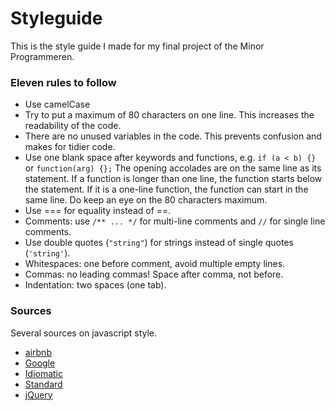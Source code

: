 # Styleguide
This is the style guide I made for my final project of the Minor Programmeren.

### Eleven rules to follow
* Use camelCase
* Try to put a maximum of 80 characters on one line. This increases the readability
of the code.
* There are no unused variables in the code. This prevents confusion and makes for
tidier code.
* Use one blank space after keywords and functions, e.g. `if (a < b) {}` or
  `function(arg) {};` The opening accolades are on the same line as its statement. If
    a function is longer than one line, the function starts below the statement.
    If it is a one-line function, the function can start in the same line. Do
    keep an eye on the 80 characters maximum.
* Use === for equality instead of ==.
* Comments: use `/** ... */` for multi-line comments and `//` for single line comments.
* Use double quotes (`"string"`) for strings instead of single quotes (`'string'`).
* Whitespaces: one before comment, avoid multiple empty lines.
* Commas: no leading commas! Space after comma, not before.
* Indentation: two spaces (one tab).

### Sources
Several sources on javascript style.

* [airbnb](https://github.com/airbnb/javascript)
* [Google](https://google.github.io/styleguide/jsguide.html)
* [Idiomatic](https://github.com/rwaldron/idiomatic.js/)
* [Standard](https://github.com/standard/standard)
* [jQuery](https://contribute.jquery.org/style-guide/js/)
